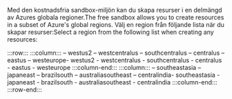 <span data-ttu-id="33e04-101">Med den kostnadsfria sandbox-miljön kan du skapa resurser i en delmängd av Azures globala regioner.</span><span class="sxs-lookup"><span data-stu-id="33e04-101">The free sandbox allows you to create resources in a subset of Azure's global regions.</span></span> <span data-ttu-id="33e04-102">Välj en region från följande lista när du skapar resurser:</span><span class="sxs-lookup"><span data-stu-id="33e04-102">Select a region from the following list when creating any resources:</span></span>

:::row:::
    :::column:::
        <span data-ttu-id="33e04-103">– westus2 – westcentralus – southcentralus – centralus – eastus – westeurope</span><span class="sxs-lookup"><span data-stu-id="33e04-103">- westus2 - westcentralus - southcentralus - centralus - eastus - westeurope</span></span> :::column-end:::
    :::column:::
        <span data-ttu-id="33e04-104">– southeastasia – japaneast – brazilsouth – australiasoutheast – centralindia</span><span class="sxs-lookup"><span data-stu-id="33e04-104">- southeastasia - japaneast - brazilsouth - australiasoutheast - centralindia</span></span> :::column-end:::
:::row-end:::